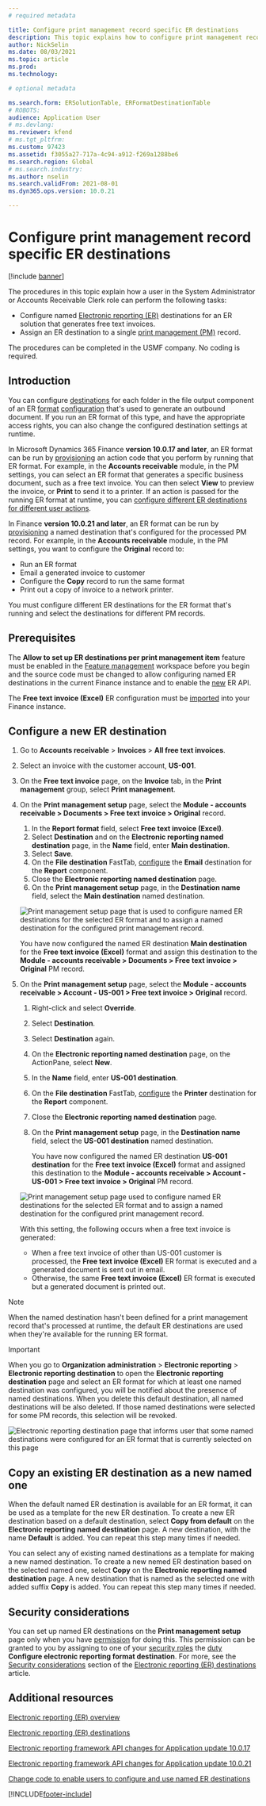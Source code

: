 ```yaml
---
# required metadata

title: Configure print management record specific ER destinations 
description: This topic explains how to configure print management record specific destinations for an ER format that is configured to generate outbound documents.
author: NickSelin
ms.date: 08/03/2021
ms.topic: article
ms.prod: 
ms.technology: 

# optional metadata

ms.search.form: ERSolutionTable, ERFormatDestinationTable
# ROBOTS: 
audience: Application User
# ms.devlang: 
ms.reviewer: kfend
# ms.tgt_pltfrm: 
ms.custom: 97423
ms.assetid: f3055a27-717a-4c94-a912-f269a1288be6
ms.search.region: Global
# ms.search.industry: 
ms.author: nselin
ms.search.validFrom: 2021-08-01
ms.dyn365.ops.version: 10.0.21

---
```


# Configure print management record specific ER destinations

[!include [banner](../includes/banner.md)]

The procedures in this topic explain how a user in the System Administrator or Accounts Receivable Clerk role can perform the following tasks:

- Configure named [Electronic reporting (ER)](general-electronic-reporting.md) destinations for an ER solution that generates free text invoices.
- Assign an ER destination to a single [print management (PM)](document-reporting-services.md) record.

The procedures can be completed in the USMF company. No coding is required.

## Introduction

You can configure [destinations](electronic-reporting-destinations.md) for each folder in the file output component of an ER [format](general-electronic-reporting.md#FormatComponentOutbound) [configuration](general-electronic-reporting.md#Configuration) that's used to generate an outbound document. If you run an ER format of this type, and have the appropriate access rights, you can also change the configured destination settings at runtime.

In Microsoft Dynamics 365 Finance **version 10.0.17 and later**, an ER format can be run by [provisioning](er-apis-app10-0-17.md) an action code that you perform by running that ER format. For example, in the **Accounts receivable** module, in the PM settings, you can select an ER format that generates a specific business document, such as a free text invoice. You can then select **View** to preview the invoice, or **Print** to send it to a printer. If an action is passed for the running ER format at runtime, you can [configure different ER destinations for different user actions](er-action-dependent-destinations.md).

In Finance **version 10.0.21 and later**, an ER format can be run by [provisioning](er-apis-app10-0-21.md) a named destination that's configured for the processed PM record. For example, in the **Accounts receivable** module, in the PM settings, you want to configure the **Original** record to:

   - Run an ER format
   - Email a generated invoice to customer
   - Configure the **Copy** record to run the same format 
   - Print out a copy of invoice to a network printer. 

You must configure different ER destinations for the ER format that's running and select the destinations for different PM records. 

## Prerequisites

The **Allow to set up ER destinations per print management item** feature must be enabled in the [Feature management](../../fin-ops/get-started/feature-management/feature-management-overview.md#the-feature-management-workspace) workspace before you begin and the source code must be changed to allow configuring named ER destinations in the current Finance instance and to enable the [new](er-apis-app10-0-21.md) ER API.

The **Free text invoice (Excel)** ER configuration must be [imported](er-download-configurations-global-repo.md) into your Finance instance.

## Configure a new ER destination

1.  Go to **Accounts receivable** > **Invoices** > **All free text invoices**.
2.  Select an invoice with the customer account, **US-001**.
3.  On the **Free text invoice** page, on the **Invoice** tab, in the **Print management** group, select **Print management**.
4.  On the **Print management setup** page, select the **Module - accounts receivable \> Documents \> Free text invoice \> Original** record.

    1.  In the **Report format** field,  select **Free text invoice (Excel)**.
    2.  Select **Destination** and on the **Electronic reporting named destination** page, in the **Name** field, enter **Main destination**.
    3.  Select **Save**.
    4.  On the **File destination** FastTab, [configure](er-destination-type-email.md) the **Email** destination for the **Report** component.
    5.  Close the **Electronic reporting named destination** page.
    6.  On the **Print management setup** page, in the **Destination name** field, select the **Main destination** named destination.

    ![Print management setup page that is used to configure named ER destinations for the selected ER format and to assign a named destination for the configured print management record.](./media/er-named-destinations-01.gif)

    You have now configured the named ER destination **Main destination** for the **Free text invoice (Excel)** format and assign this destination to the **Module - accounts receivable \> Documents \> Free text invoice \> Original** PM record.

5. On the **Print management setup** page, select the **Module - accounts receivable \> Account - US-001 \> Free text invoice \> Original** record.

    1. Right-click and select **Override**.
    2. Select **Destination**.
    3. Select **Destination** again.
    4. On the **Electronic reporting named destination** page, on the ActionPane, select **New**.
    5. In the **Name** field, enter **US-001 destination**.
    6. On the **File destination** FastTab, [configure](er-destination-type-print.md) the **Printer** destination for the **Report** component.
    7. Close the **Electronic reporting named destination** page.
    8. On the **Print management setup** page, in the **Destination name** field, select the **US-001 destination** named destination.

       You have now configured the named ER destination **US-001 destination** for the **Free text invoice (Excel)** format and assigned this destination to the **Module - accounts receivable \> Account - US-001 \> Free text invoice \> Original** PM record.

    ![Print management setup page used to configure named ER destinations for the selected ER format and to assign a named destination for the configured print management record.](./media/er-named-destinations-02.gif)

   With this setting, the following occurs when a free text invoice is generated:

      - When a free text invoice of other than US-001 customer is processed, the **Free text invoice (Excel)** ER format is executed and a generated document is sent out in email.
      - Otherwise, the same **Free text invoice (Excel)** ER format is executed but a generated document is printed out.

> [!NOTE]
> When the named destination hasn't been defined for a print management record that's processed at runtime, the default ER destinations are used when they're available for the running ER format.

> [!IMPORTANT]
> When you go to **Organization administration** > **Electronic reporting** > **Electronic reporting destination** to open the **Electronic reporting destination** page and select an ER format for which at least one named destination was configured, you will be notified about the presence of named destinations. When you delete this default destination, all named destinations will be also deleted. If those named destinations were selected for some PM records, this selection will be revoked.
>
> ![Electronic reporting destination page that informs user that some named destinations were configured for an ER format that is currently selected on this page](./media/er-named-destinations-03.png)

## Copy an existing ER destination as a new named one

When the default named ER destination is available for an ER format, it can be used as a template for the new ER destination. To create a new ER destination based on a default destination, select **Copy from default** on the **Electronic reporting named destination** page. A new destination, with the name **Default** is added. You can repeat this step many times if needed.

You can select any of existing named destinations as a template for making a new named destination. To create a new nemed ER destination based on the selected named one, select **Copy** on the **Electronic reporting named destination** page. A new destination that is named as the selected one with added suffix **Copy** is added. You can repeat this step many times if needed.

## Security considerations

You can set up named ER destinations on the **Print management setup** page only when you have [permission](../sysadmin/role-based-security.md#permissions) for doing this. This permission can be granted to you by assigning to one of your [security roles](../sysadmin/role-based-security.md#security-roles) the [duty](../sysadmin/role-based-security.md#duties) **Configure electronic reporting format destination**. For more, see the [Security considerations](electronic-reporting-destinations.md#security-considerations) section of the [Electronic reporting (ER) destinations](electronic-reporting-destinations.md) article.

## Additional resources

[Electronic reporting (ER) overview](general-electronic-reporting.md)

[Electronic reporting (ER) destinations](electronic-reporting-destinations.md)

[Electronic reporting framework API changes for Application update 10.0.17](er-apis-app10-0-17.md)

[Electronic reporting framework API changes for Application update 10.0.21](er-apis-app10-0-21.md)

[Change code to enable users to configure and use named ER destinations](er-api-named-destinations.md)


[!INCLUDE[footer-include](../../../includes/footer-banner.md)]
